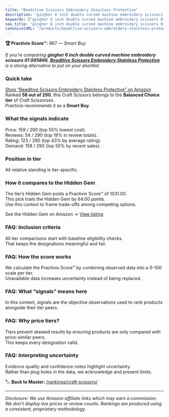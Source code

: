 ```yaml
---
title: "Beaditive Scissors Embroidery Stainless Protective"
description: "gingher 6 inch double curved machine embroidery scissors 01 005866: Data-driven within Balanced Choice ranking using the Practivio Score™. Positioned by qualit…"
keywords: ["gingher 6 inch double curved machine embroidery scissors 01 005866"]
seo_title: "gingher 6 inch double curved machine embroidery scissors 01 005866 — Smart Buy Balanced Choice (2025)"
canonicalURL: "/products/beaditive-scissors-embroidery-stainless-protective-B07YP7XM9Y/"
---
```


**🏆 Practivio Score™:** 967 — _Smart Buy_


*If you're comparing **gingher 6 inch double curved machine embroidery scissors 01 005866**, **[Beaditive Scissors Embroidery Stainless Protective](https://www.amazon.com/dp/B07YP7XM9Y?tag=practivio-20)** is a strong alternative to put on your shortlist.*
### Quick take
[Shop “Beaditive Scissors Embroidery Stainless Protective” on Amazon](https://www.amazon.com/dp/B07YP7XM9Y?tag=practivio-20)
Ranked **58 out of 290**, this Craft Scissors belongs to the **Balanced Choice tier** of Craft Scissorses.  
Practivio recommends it as a **Smart Buy**.

### What the signals indicate
Price: 159 / 290 (top 55% lowest cost).  
Reviews: 54 / 290 (top 19% in review totals).  
Rating: 123 / 290 (top 43% by average rating).  
Demand: 158 / 290 (top 55% by recent sales).

### Position in tier
All relative standing is tier-specific.

### How it compares to the Hidden Gem
The tier’s Hidden Gem posts a Practivio Score™ of 1031.00.  
This pick trails the Hidden Gem by 64.00 points.  
Use this context to frame trade-offs among competing options.  

See the Hidden Gem on Amazon → [View listing](https://www.amazon.com/dp/B000P0LNRE?tag=practivio-20)

### FAQ: Inclusion criteria
All tier comparisons start with baseline eligibility checks.  
That keeps the designations meaningful and fair.

### FAQ: How the score works
We calculate the Practivio Score™ by combining observed data into a 0–100 scale per tier.  
Unavailable data increases uncertainty instead of being replaced.

### FAQ: What “signals” means here
In this context, signals are the objective observations used to rank products alongside their tier peers.

### FAQ: Why price tiers?
Tiers prevent skewed results by ensuring products are only compared with price-similar peers.  
This keeps every designation valid.

### FAQ: Interpreting uncertainty
Evidence quality and confidence notes highlight uncertainty.  
Rather than plug holes in the data, we acknowledge and present limits.


🏷️ **Back to Master:** [/rankings/craft-scissors/](/rankings/craft-scissors/)

---
_Disclosure: We use Amazon affiliate links which may earn a commission. We don’t display live prices or review counts. Rankings are produced using a consistent, proprietary methodology._
